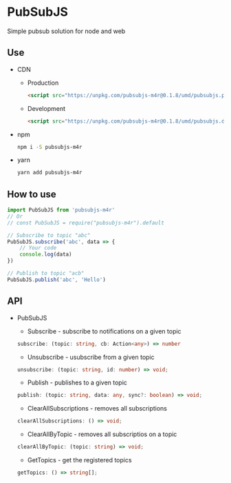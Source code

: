 # PubSubJS

Simple pubsub solution for node and web

## Use

-   CDN
    -   Production
        ```html
        <script src="https://unpkg.com/pubsubjs-m4r@0.1.8/umd/pubsubjs.prod.js"></script>
        ```
    -   Development
        ```html
        <script src="https://unpkg.com/pubsubjs-m4r@0.1.8/umd/pubsubjs.dev.js"></script>
        ```
-   npm

    ```bash
    npm i -S pubsubjs-m4r
    ```

-   yarn
    ```bash
    yarn add pubsubjs-m4r
    ```

## How to use

```javascript
import PubSubJS from 'pubsubjs-m4r'
// Or
// const PubSubJS = require("pubsubjs-m4r").default

// Subscribe to topic "abc"
PubSubJS.subscribe('abc', data => {
    // Your code
    console.log(data)
})

// Publish to topic "acb"
PubSubJS.publish('abc', 'Hello')
```

## API

-   PubSubJS

    -   Subscribe - subscribe to notifications on a given topic

    ```typescript
    subscribe: (topic: string, cb: Action<any>) => number
    ```

    -   Unsubscribe - usubscribe from a given topic

    ```typescript
    unsubscribe: (topic: string, id: number) => void;

    ```

    -   Publish - publishes to a given topic

    ```typescript
    publish: (topic: string, data: any, sync?: boolean) => void;

    ```

    -   ClearAllSubscriptions - removes all subscriptions

    ```typescript
    clearAllSubscriptions: () => void;

    ```


    - ClearAllByTopic  - removes all subscriptios on a topic
    ```typescript
    clearAllByTopic: (topic: string) => void;

    ```

    - GetTopics -  get the registered topics
    ```typescript
    getTopics: () => string[];
    ```
